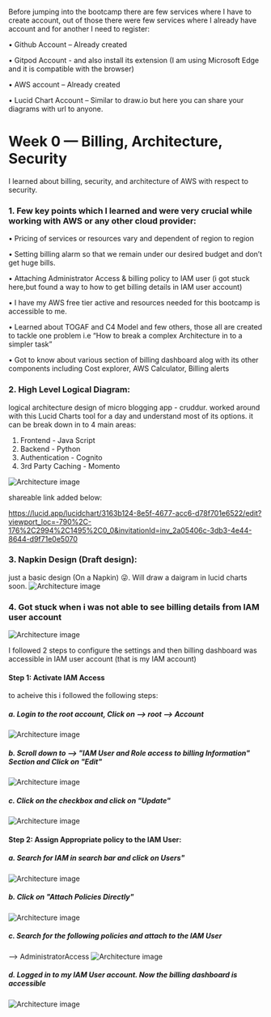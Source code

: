 Before jumping into the bootcamp there are few services where I have to create account, out of those there were few services where I already have account and for another I need to register:

•	Github Account – Already created

•	Gitpod Account - and also install its extension (I am using Microsoft Edge and it is compatible with the browser)

•	AWS account – Already created

•	Lucid Chart Account – Similar to draw.io but here you can share your diagrams with url to anyone.

# Week 0 — Billing, Architecture, Security
I learned about billing, security, and architecture of AWS with respect to security.

### 1. Few key points which I learned and were very crucial while working with AWS or any other cloud provider:
•	Pricing of services or resources vary and dependent of region to region

•	Setting billing alarm so that we remain under our desired budget and don’t get huge bills.

•	Attaching Administrator Access & billing policy to IAM user (i got stuck here,but found a way to how to get billing details in IAM user account)

•	I have my AWS free tier active and resources needed for this bootcamp is accessible to me.

•	Learned about TOGAF and C4 Model and few others, those all are created to tackle one problem i.e “How to break a complex Architecture in to a simpler task”

•	Got to know about various section of billing dashboard alog with its other components including Cost explorer, AWS Calculator, Billing alerts



### 2. High Level Logical Diagram:

logical architecture design of micro blogging app - cruddur. worked around with this Lucid Charts tool for a day and understand most of its options. 
it can be break down in to 4 main areas:
1. Frontend -  Java Script
2. Backend - Python
3. Authentication - Cognito
4. 3rd Party Caching - Momento

![Architecture image](https://github.com/parulbedi/aws-bootcamp-cruddur-2023/blob/main/screenshots/Logical%20Diagram_v2.jpeg)

shareable link added below:

https://lucid.app/lucidchart/3163b124-8e5f-4677-acc6-d78f701e6522/edit?viewport_loc=-790%2C-176%2C2994%2C1495%2C0_0&invitationId=inv_2a05406c-3db3-4e44-8644-d9f71e0e5070


### 3. Napkin Design (Draft design):

just a basic design (On a Napkin) 😜. Will draw a daigram in lucid charts soon.
![Architecture image](https://github.com/parulbedi/aws-bootcamp-cruddur-2023/blob/main/screenshots/napkin_design_v2.jpg)

### 4. Got stuck when i was not able to see billing details from IAM user account

![Architecture image](https://github.com/parulbedi/aws-bootcamp-cruddur-2023/blob/main/screenshots/msedge_5FyBJzPN9.png)

I followed 2 steps to configure the settings and then billing dashboard was accessible in IAM user account (that is my IAM account)

#### Step 1: Activate IAM Access

to acheive this i followed the following steps:
##### a. Login to the root account, Click on --> root --> Account
![Architecture image](https://github.com/parulbedi/aws-bootcamp-cruddur-2023/blob/main/screenshots/msedge_zHnqsOcsew.png)

##### b. Scroll down to --> "IAM User and Role access to billing Information" Section and Click on "Edit"
![Architecture image](https://github.com/parulbedi/aws-bootcamp-cruddur-2023/blob/main/screenshots/msedge_Gj9e2eH04r.png)

##### c. Click on the checkbox and click on "Update"
![Architecture image](https://github.com/parulbedi/aws-bootcamp-cruddur-2023/blob/main/screenshots/msedge_E78l88O6lr.png)

#### Step 2: Assign Appropriate policy to the IAM User:

##### a. Search for IAM in search bar and click on Users"
![Architecture image](https://github.com/parulbedi/aws-bootcamp-cruddur-2023/blob/main/screenshots/msedge_5FyBJzPN9r.png)

##### b. Click on "Attach Policies Directly"
![Architecture image](https://github.com/parulbedi/aws-bootcamp-cruddur-2023/blob/main/screenshots/msedge_xdPbM3pdC4.png)

##### c. Search for the following policies and attach to the IAM User
--> AdministratorAccess
![Architecture image](https://github.com/parulbedi/aws-bootcamp-cruddur-2023/blob/main/screenshots/msedge_MX6vHXVmr6.png)

##### d. Logged in to my IAM User account. Now the billing dashboard is accessible
![Architecture image](https://github.com/parulbedi/aws-bootcamp-cruddur-2023/blob/main/screenshots/msedge_SGbPhsg43N.png)

